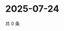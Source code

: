 # 2025-07-24

共 0 条

<!-- BEGIN ZHIHUQUESTIONS -->
<!-- 最后更新时间 Thu Jul 24 2025 20:24:19 GMT+0800 (China Standard Time) -->

<!-- END ZHIHUQUESTIONS -->
